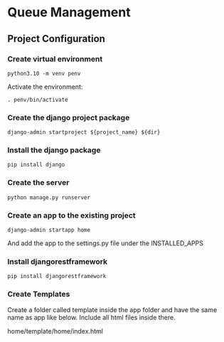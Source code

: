 # Queue  Management

## Project Configuration

### Create virtual environment
```
python3.10 -m venv penv
```

Activate the environment:
```
. penv/bin/activate
```

### Create the django project package

```
django-admin startproject ${project_name} ${dir}
```

### Install the django package 

```
pip install django
```

### Create the server

```
python manage.py runserver
```

### Create an app to the existing project

```
django-admin startapp home
```

And add the app to the settings.py file under the INSTALLED_APPS

### Install djangorestframework

```
pip install djangorestframework
```

### Create Templates

Create a folder called template inside the app folder and have the same name as app like below. Include all html files inside there.

home/template/home/index.html
